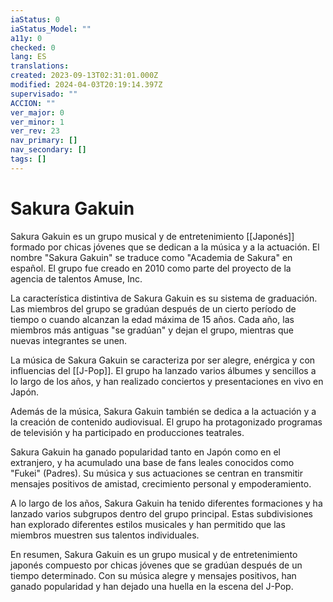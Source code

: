 ```yaml
---
iaStatus: 0
iaStatus_Model: ""
a11y: 0
checked: 0
lang: ES
translations: 
created: 2023-09-13T02:31:01.000Z
modified: 2024-04-03T20:19:14.397Z
supervisado: ""
ACCION: ""
ver_major: 0
ver_minor: 1
ver_rev: 23
nav_primary: []
nav_secondary: []
tags: []
---
```

# Sakura Gakuin

Sakura Gakuin es un grupo musical y de entretenimiento [[Japonés]] formado por chicas jóvenes que se dedican a la música y a la actuación. El nombre "Sakura Gakuin" se traduce como "Academia de Sakura" en español. El grupo fue creado en 2010 como parte del proyecto de la agencia de talentos Amuse, Inc.

La característica distintiva de Sakura Gakuin es su sistema de graduación. Las miembros del grupo se gradúan después de un cierto período de tiempo o cuando alcanzan la edad máxima de 15 años. Cada año, las miembros más antiguas "se gradúan" y dejan el grupo, mientras que nuevas integrantes se unen.

La música de Sakura Gakuin se caracteriza por ser alegre, enérgica y con influencias del [[J-Pop]]. El grupo ha lanzado varios álbumes y sencillos a lo largo de los años, y han realizado conciertos y presentaciones en vivo en Japón.

Además de la música, Sakura Gakuin también se dedica a la actuación y a la creación de contenido audiovisual. El grupo ha protagonizado programas de televisión y ha participado en producciones teatrales.

Sakura Gakuin ha ganado popularidad tanto en Japón como en el extranjero, y ha acumulado una base de fans leales conocidos como "Fukei" (Padres). Su música y sus actuaciones se centran en transmitir mensajes positivos de amistad, crecimiento personal y empoderamiento.

A lo largo de los años, Sakura Gakuin ha tenido diferentes formaciones y ha lanzado varios subgrupos dentro del grupo principal. Estas subdivisiones han explorado diferentes estilos musicales y han permitido que las miembros muestren sus talentos individuales.

En resumen, Sakura Gakuin es un grupo musical y de entretenimiento japonés compuesto por chicas jóvenes que se gradúan después de un tiempo determinado. Con su música alegre y mensajes positivos, han ganado popularidad y han dejado una huella en la escena del J-Pop.